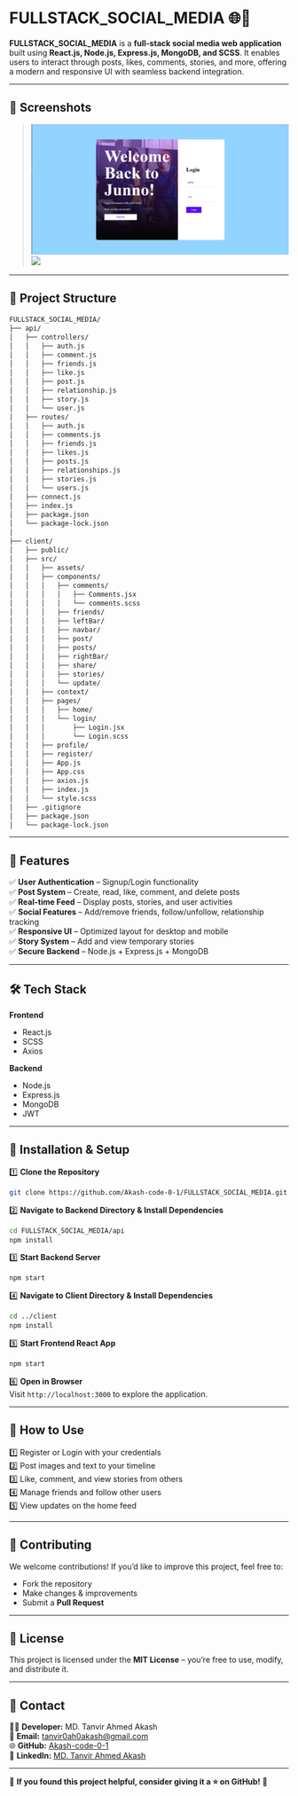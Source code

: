 # FULLSTACK_SOCIAL_MEDIA 🌐📱

**FULLSTACK_SOCIAL_MEDIA** is a **full-stack social media web application** built using **React.js, Node.js, Express.js, MongoDB, and SCSS**. It enables users to interact through posts, likes, comments, stories, and more, offering a modern and responsive UI with seamless backend integration.

---

## 📸 Screenshots

> ![](https://github.com/Akash-code-0-1/Complete-Social-Media-Web-Application/blob/main/client/src/assets/projectImages/1.PNG)  
> ![](https://your-image-link.com/2.png)

---

## 📂 Project Structure  

```
FULLSTACK_SOCIAL_MEDIA/
├── api/
│   ├── controllers/
│   │   ├── auth.js
│   │   ├── comment.js
│   │   ├── friends.js
│   │   ├── like.js
│   │   ├── post.js
│   │   ├── relationship.js
│   │   ├── story.js
│   │   └── user.js
│   ├── routes/
│   │   ├── auth.js
│   │   ├── comments.js
│   │   ├── friends.js
│   │   ├── likes.js
│   │   ├── posts.js
│   │   ├── relationships.js
│   │   ├── stories.js
│   │   └── users.js
│   ├── connect.js
│   ├── index.js
│   ├── package.json
│   └── package-lock.json
│
├── client/
│   ├── public/
│   ├── src/
│   │   ├── assets/
│   │   ├── components/
│   │   │   ├── comments/
│   │   │   │   ├── Comments.jsx
│   │   │   │   └── comments.scss
│   │   │   ├── friends/
│   │   │   ├── leftBar/
│   │   │   ├── navbar/
│   │   │   ├── post/
│   │   │   ├── posts/
│   │   │   ├── rightBar/
│   │   │   ├── share/
│   │   │   ├── stories/
│   │   │   └── update/
│   │   ├── context/
│   │   ├── pages/
│   │   │   ├── home/
│   │   │   └── login/
│   │   │       ├── Login.jsx
│   │   │       └── Login.scss
│   │   ├── profile/
│   │   ├── register/
│   │   ├── App.js
│   │   ├── App.css
│   │   ├── axios.js
│   │   ├── index.js
│   │   └── style.scss
│   ├── .gitignore
│   ├── package.json
│   └── package-lock.json
```

---

## 🚀 Features  

✅ **User Authentication** – Signup/Login functionality  
✅ **Post System** – Create, read, like, comment, and delete posts  
✅ **Real-time Feed** – Display posts, stories, and user activities  
✅ **Social Features** – Add/remove friends, follow/unfollow, relationship tracking  
✅ **Responsive UI** – Optimized layout for desktop and mobile  
✅ **Story System** – Add and view temporary stories  
✅ **Secure Backend** – Node.js + Express.js + MongoDB

---

## 🛠️ Tech Stack  

**Frontend**  
- React.js  
- SCSS  
- Axios  

**Backend**  
- Node.js  
- Express.js  
- MongoDB  
- JWT  

---

## 💽 Installation & Setup  

1️⃣ **Clone the Repository**  
```bash
git clone https://github.com/Akash-code-0-1/FULLSTACK_SOCIAL_MEDIA.git
```

2️⃣ **Navigate to Backend Directory & Install Dependencies**  
```bash
cd FULLSTACK_SOCIAL_MEDIA/api
npm install
```

3️⃣ **Start Backend Server**  
```bash
npm start
```

4️⃣ **Navigate to Client Directory & Install Dependencies**  
```bash
cd ../client
npm install
```

5️⃣ **Start Frontend React App**  
```bash
npm start
```

6️⃣ **Open in Browser**  
Visit `http://localhost:3000` to explore the application.

---

## 📌 How to Use  

1️⃣ Register or Login with your credentials  
2️⃣ Post images and text to your timeline  
3️⃣ Like, comment, and view stories from others  
4️⃣ Manage friends and follow other users  
5️⃣ View updates on the home feed  

---

## 🎯 Contributing  

We welcome contributions! If you’d like to improve this project, feel free to:  
- Fork the repository  
- Make changes & improvements  
- Submit a **Pull Request**  

---

## 📝 License  

This project is licensed under the **MIT License** – you’re free to use, modify, and distribute it.

---

## 💌 Contact  

👨‍💻 **Developer:** MD. Tanvir Ahmed Akash  
📧 **Email:** tanvir0ah0akash@gmail.com  
🌐 **GitHub:** [Akash-code-0-1](https://github.com/Akash-code-0-1)  
💼 **LinkedIn:** [MD. Tanvir Ahmed Akash](https://www.linkedin.com/in/md-tanvir-ahmed-akash-8ba50b2b9/)  

---

🌟 **If you found this project helpful, consider giving it a ⭐ on GitHub!** 🚀